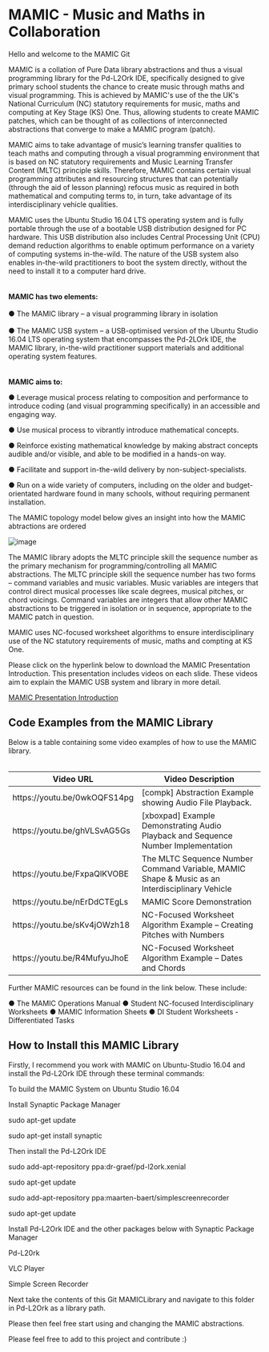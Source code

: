 # MAMIC - Music and Maths in Collaboration
Hello and welcome to the MAMIC Git


MAMIC is a collation of Pure Data library abstractions and thus a visual programming library for the Pd-L2Ork IDE, specifically designed to give primary school students the chance to create music through maths and visual programming. This is achieved by MAMIC's use of the the UK's National Curriculum (NC) statutory requirements for music, maths and computing at Key Stage (KS) One. Thus, allowing students to create MAMIC patches, which can be thought of as collections of interconnected abstractions that converge to make a MAMIC program (patch).
 

MAMIC aims to take advantage of music’s learning transfer qualities to teach maths and computing through a visual programming environment that is based on NC statutory requirements and Music Learning Transfer Content (MLTC) principle skills. Therefore, MAMIC contains certain visual programming attributes and resourcing structures that can potentially (through the aid of lesson planning) refocus music as required in both mathematical and computing terms to, in turn, take advantage of its interdisciplinary vehicle qualities.


MAMIC uses the Ubuntu Studio 16.04 LTS operating system and is fully portable through the use of a bootable USB distribution designed for PC hardware. This USB distribution also includes Central Processing Unit (CPU) demand reduction algorithms to enable optimum performance on a variety of computing systems in-the-wild. The nature of the USB system also enables in-the-wild practitioners to boot the system directly, without the need to install it to a computer hard drive. 
<br>
<br>
<br>
<b>MAMIC has two elements:</b>
<br>
<br>
●	The MAMIC library – a visual programming library in isolation 
<br>
<br>
●	The MAMIC USB system – a USB-optimised version of the Ubuntu Studio 16.04 LTS operating system that encompasses the Pd-2LOrk IDE, the MAMIC library, in-the-wild practitioner support materials and additional operating system features. 
<br>
<br>
<br>
<b>MAMIC aims to:</b>

●	Leverage musical process relating to composition and performance to introduce coding (and visual programming specifically) in an accessible and engaging way.

●	Use musical process to vibrantly introduce mathematical concepts.

●	Reinforce existing mathematical knowledge by making abstract concepts audible and/or visible, and able to be modified in a hands-on way.  

●	Facilitate and support in-the-wild delivery by non-subject-specialists.

●	Run on a wide variety of computers, including on the older and budget-orientated hardware found in many schools, without requiring permanent installation.







The MAMIC topology model below gives an insight into how the MAMIC abtractions are ordered 

![image](https://user-images.githubusercontent.com/10425370/124646844-15a7b700-de8d-11eb-8e79-64df91a99b0f.png)




The MAMIC library adopts the MLTC principle skill the sequence number as the primary mechanism for programming/controlling all MAMIC abstractions. The MLTC principle skill the sequence number has two forms – command variables and music variables. Music variables are integers that control direct musical processes like scale degrees, musical pitches, or chord voicings. Command variables are integers that allow other MAMIC abstractions to be triggered in isolation or in sequence, appropriate to the MAMIC patch in question. 

MAMIC uses NC-focused worksheet algorithms to ensure interdisciplinary use of the NC statutory requirements of music, maths and compting at KS One. 
<p> Please click on the hyperlink below to download the MAMIC Presentation Introduction. This presentation includes videos on each slide. These videos aim to explain the MAMIC USB system and library in more detail.</p>
<a href="https://drive.google.com/drive/folders/1KcIjMN5u85In-vIHUJehjXpnd6sEqAb_?usp=sharing">MAMIC Presentation Introduction</a>

<h2>Code Examples from the MAMIC Library</h2>
Below is a table containing some video examples of how to use the MAMIC library.
<br>
<br>
<table>
<thead>
  <tr>
    <th>Video URL</th>
    <th>Video Description</th>
  </tr>
</thead>
<tbody>
  <tr>
    <td>https://youtu.be/0wkOQFS14pg</td>
    <td>[compk] Abstraction Example showing Audio File Playback.</td>
  </tr>
  <tr>
    <td>https://youtu.be/ghVLSvAG5Gs</td>
    <td>[xboxpad] Example Demonstrating Audio Playback and Sequence Number Implementation </td>
  </tr>
  <tr>
    <td>https://youtu.be/FxpaQlKVOBE</td>
    <td>The MLTC Sequence Number Command Variable, MAMIC Shape & Music as an Interdisciplinary Vehicle</td>
  </tr>
  <tr>
    <td>https://youtu.be/nErDdCTEgLs</td>
    <td>MAMIC Score Demonstration</td>
  </tr>
  <tr>
    <td>https://youtu.be/sKv4jOWzh18</td>
    <td>NC-Focused Worksheet Algorithm Example – Creating Pitches with Numbers</td>
  </tr>
  <tr>
    <td>https://youtu.be/R4MufyuJhoE</td>
    <td>NC-Focused Worksheet Algorithm Example – Dates and Chords</td>
  </tr>
</tbody>
</table>

<p>Further MAMIC resources can be found in the link below. These include:</p>

● The MAMIC Operations Manual
● Student NC-focused Interdisciplinary Worksheets
● MAMIC Information Sheets
● DI Student Worksheets - Differentiated Tasks

 





<h2>How to Install this MAMIC Library</h2>

Firstly, I recommend you work with MAMIC on Ubuntu-Studio 16.04 and install the Pd-L2Ork IDE through these terminal commands:

To build the MAMIC System on Ubuntu Studio 16.04

Install Synaptic Package Manager

sudo apt-get update

sudo apt-get install synaptic

Then install the Pd-L2Ork IDE

sudo add-apt-repository ppa:dr-graef/pd-l2ork.xenial

sudo apt-get update

sudo add-apt-repository ppa:maarten-baert/simplescreenrecorder

sudo apt-get update

Install Pd-L2Ork IDE and the other packages below with Synaptic Package Manager

Pd-L20rk

VLC Player

Simple Screen Recorder

Next take the contents of this Git MAMICLibrary and navigate to this folder in Pd-L2Ork as a library path. 

Please then feel free start using and changing the MAMIC abstractions.

Please feel free to add to this project and contribute :) 

